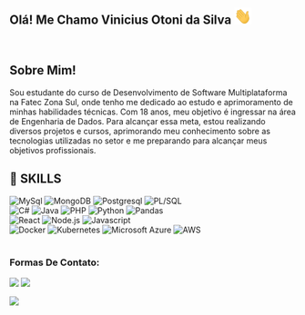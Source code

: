 ## Olá! Me Chamo Vinicius Otoni da Silva  <img  src="https://raw.githubusercontent.com/ABSphreak/ABSphreak/master/gifs/Hi.gif" width="30px">
 <br/>

## Sobre Mim!
<div>
  <p> 
   Sou estudante do curso de Desenvolvimento de Software Multiplataforma na Fatec Zona Sul, onde tenho me dedicado ao estudo e aprimoramento de minhas habilidades técnicas. Com 18 anos, meu objetivo é ingressar na área de Engenharia de Dados. Para alcançar essa meta, estou realizando diversos projetos e cursos, aprimorando meu conhecimento sobre as tecnologias utilizadas no setor e me preparando para alcançar meus objetivos profissionais.
  </p>
</div>
  
 
## 🚀 SKILLS

<div style="inline_block">
     <img alt="MySql" src="https://img.shields.io/badge/MySQL-00000F?style=for-the-badge&logo=mysql&logoColor=white">
     <img alt="MongoDB" src="https://img.shields.io/badge/MongoDB-00000F?style=for-the-badge&logo=mongodb&logoColor=white">
     <img alt="Postgresql" src="https://img.shields.io/badge/Postgresql-00000F?style=for-the-badge&logo=postgresql&logoColor=white">
     <img alt="PL/SQL" src="https://img.shields.io/badge/PL/SQL-00000F?style=for-the-badge&logo=pl/sql&logoColor=white">
</div>

<div style="inline_block">
  <img alt="C#" src="https://img.shields.io/badge/C%23-00000F?style=for-the-badge&logo=c-sharp&logoColor=white">
  <img alt="Java" src="https://img.shields.io/badge/Java-00000F?style=for-the-badge&logo=java&logoColor=white">
  <img alt="PHP" src="https://img.shields.io/badge/PHP-00000F?style=for-the-badge&logo=php&logoColor=white">
  <img alt="Python" src="https://img.shields.io/badge/Python-00000F?style=for-the-badge&logo=python&logoColor=white">
  <img alt="Pandas" src="https://img.shields.io/badge/Pandas-00000F?style=for-the-badge&logo=pandas&logoColor=white">
</div>

<div style="inline_block">
  <img alt="React" src="https://img.shields.io/badge/React-00000F?style=for-the-badge&logo=react&logoColor=white">
  <img alt="Node.js" src="https://img.shields.io/badge/Node.js-00000F?style=for-the-badge&logo=node.js&logoColor=white">
  <img alt="Javascript" src="https://img.shields.io/badge/JavaScript-00000F?style=for-the-badge&logo=javascript&logoColor=white">
</div>
<div style="inline_block">
  <img alt="Docker" src="https://img.shields.io/badge/Docker-00000F?style=for-the-badge&logo=docker&logoColor=white">
  <img alt="Kubernetes" src="https://img.shields.io/badge/Kubernetes-00000F?style=for-the-badge&logo=kubernetes&logoColor=white">
  <img alt="Microsoft Azure" src="https://img.shields.io/badge/Microsoft Azure-00000F?style=for-the-badge&logo=microsoftazure&logoColor=white">
 <img alt="AWS" src="https://img.shields.io/badge/AWS-00000F?style=for-the-badge&logo=aws&logoColor=%23FFFFFF">
</div>

<br>

<div> 
 
  ### Formas De Contato:
 
   <a href="https://www.linkedin.com/in/vinicius-otoni-da-silva-b330b3295/" target="_blank"><img src="https://img.shields.io/badge/-LinkedIn-%230077B5?style=for-the-badge&logo=linkedin&logoColor=white" target="_blank"></a> 
  <a href = "mailto:viniciusotonimsv@gmail.com"><img src="https://img.shields.io/badge/-Gmail-%23333?style=for-the-badge&logo=gmail&logoColor=white" target="_blank"></a>

 <div>
   <img height="180em" src="https://github-readme-stats.vercel.app/api/top-langs/?username=ViniciusOtoni&layout=compact&langs_count=7&theme=dracula"  />
 </div>  
 
 


 


 
 
 
 
</div>

